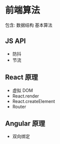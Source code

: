 # 前端算法

包含:
数据结构
基本算法

## JS API

- 防抖
- 节流

## React 原理

- 虚拟 DOM
- React.render
- React.createElement
- Router

## Angular 原理

- 双向绑定

